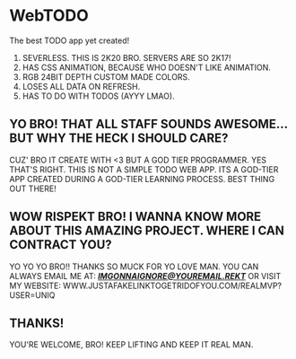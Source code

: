 # WebTODO
The best TODO app yet created!

1) SEVERLESS. THIS IS 2K20 BRO. SERVERS ARE SO 2K17!
2) HAS CSS ANIMATION, BECAUSE WHO DOESN'T LIKE ANIMATION.
3) RGB 24BIT DEPTH CUSTOM MADE COLORS.
4) LOSES ALL DATA ON REFRESH.
5) HAS TO DO WITH TODOS (AYYY LMAO).

## YO BRO! THAT ALL STAFF SOUNDS AWESOME... BUT WHY THE HECK I SHOULD CARE?

CUZ' BRO IT CREATE WITH <3 BUT A GOD TIER PROGRAMMER. YES THAT'S RIGHT. THIS IS NOT A SIMPLE TODO WEB APP. ITS A GOD-TIER APP CREATED DURING A GOD-TIER LEARNING PROCESS. BEST THING OUT THERE!

## WOW RISPEKT BRO! I WANNA KNOW MORE ABOUT THIS AMAZING PROJECT. WHERE I CAN CONTRACT YOU?

YO YO YO BRO!! THANKS SO MUCK FOR YO LOVE MAN. YOU CAN ALWAYS EMAIL ME AT: ***IMGONNAIGNORE@YOUREMAIL.REKT*** OR VISIT MY WEBSITE: WWW.JUSTAFAKELINKTOGETRIDOFYOU.COM/REALMVP?USER=UNIQ

## THANKS!
YOU'RE WELCOME, BRO! KEEP LIFTING AND KEEP IT REAL MAN.